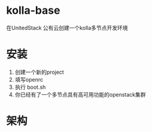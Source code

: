 # kolla-base
在UnitedStack 公有云创建一个kolla多节点开发环境

安装
===============

1. 创建一个新的project
2. 填写openrc
3. 执行 boot.sh
4. 你已经有了一个多节点具有高可用功能的openstack集群


架构
===============

